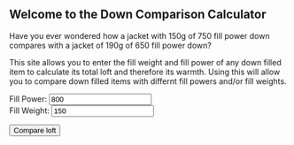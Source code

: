 ## Welcome to the Down Comparison Calculator

Have you ever wondered how a  jacket with 150g of 750 fill power down compares with a jacket of 190g of 650 fill power down? 

This site allows you to enter the fill weight and fill power of any down filled item to calculate its total loft and therefore its warmth. Using this will allow you to compare down filled items with differnt fill powers and/or fill weights.

<form id="frm1" action="/action_page.php">
  Fill Power: <input type="text" name="fpower" value="800"><br>
  Fill Weight: <input type="text" name="fweight" value="150"><br>
</form> 

<button onclick="myFunction()">Compare loft</button>

<p id="demo"></p>

<script>
function myFunction() {
    var x = document.getElementById("frm1");
    var text = "";
    var i;
    for (i = 0; i < x.length ;i++) {
        text += x.elements[i].value + "<br>";
    }
    document.getElementById("demo").innerHTML = text;
}
</script>
